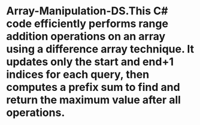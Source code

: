 # Array-Manipulation-DS.This C# code efficiently performs range addition operations on an array using a difference array technique. It updates only the start and end+1 indices for each query, then computes a prefix sum to find and return the maximum value after all operations.
